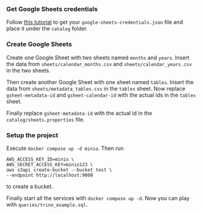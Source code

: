 ### Get Google Sheets credentials

Follow [this tutorial](https://trino.io/docs/current/connector/googlesheets.html#credentials) to get your `google-sheets-credentials.json` file and place it under the `catalog` folder.

### Create Google Sheets

Create one Google Sheet with two sheets named `months` and `years`. Insert the data from `sheets/calendar_months.csv` and `sheets/calendar_years.csv` in the two sheets.

Then create another Google Sheet with one sheet named `tables`. Insert the data from `sheets/metadata_tables.csv` in the `tables` sheet.
Now replace `gsheet-metadata-id` and `gsheet-calendar-id` with the actual ids in the `tables` sheet.

Finally replace `gsheet-metadata-id` with the actual id in the `catalog/sheets.properties` file.

### Setup the project

Execute `docker compose up -d minio`. Then run
```
AWS_ACCESS_KEY_ID=minio \
AWS_SECRET_ACCESS_KEY=minio123 \
aws s3api create-bucket --bucket test \
--endpoint http://localhost:9000
```
to create a bucket.

Finally start all the services with `docker compose up -d`. Now you can play with `queries/trino_example.sql`.
